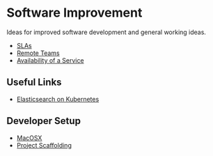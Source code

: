 # Software Improvement

Ideas for improved software development and general working ideas.

* [SLAs]
* [Remote Teams]
* [Availability of a Service][Availability]

## Useful Links

* [Elasticsearch on Kubernetes](https://anchormen.nl/blog/big-data-services/elastic-search-deployment-kubernetes/)

## Developer Setup

* [MacOSX]
* [Project Scaffolding]

[SRE]: ProjectScaffolding/docs/SRE.md
[SLAs]: ./SLAs.md
[Remote Teams]: ./RemoteTeams.md
[Availability]: ./Availability.md
[MacOSX]: ./DevelopmentSetup/MacOSX/README.md
[Project Scaffolding]: ./ProjectScaffolding/README.md